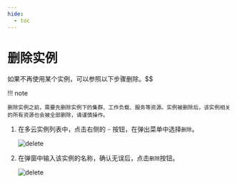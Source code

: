 ```yaml
---
hide:
  - toc
---
```


# 删除实例

如果不再使用某个实例，可以参照以下步骤删除。$$

!!! note

    删除实例之前，需要先删除实例下的集群、工作负载、服务等资源。实例被删除后，该实例相关的所有资源也会被全部删除，请谨慎操作。

1. 在多云实例列表中，点击右侧的 `ⵈ` 按钮，在弹出菜单中选择`删除`。

    ![delete](https://docs.daocloud.io/daocloud-docs-images/docs/kairship/images/delete01.png)

2. 在弹窗中输入该实例的名称，确认无误后，点击`删除`按钮。

    ![delete](https://docs.daocloud.io/daocloud-docs-images/docs/kairship/images/delete02.png)
